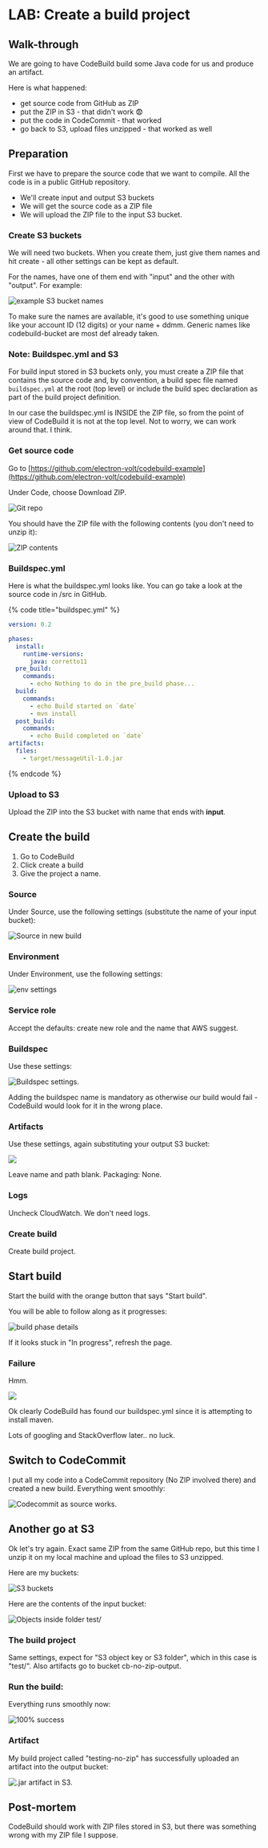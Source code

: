 # LAB: Create a build project

## Walk-through&#x20;

We are going to have CodeBuild build some Java code for us and produce an artifact.&#x20;

Here is what happened:

* get source code from GitHub as ZIP&#x20;
* put the ZIP in S3 - that didn't work 😨
* put the code in CodeCommit - that worked
* go back to S3, upload files unzipped - that worked as well

## Preparation

First we have to prepare the source code that we want to compile. All the code is in a public GitHub repository.&#x20;

* We'll create input and output S3 buckets
* We will get the source code as a ZIP file
* We will upload the ZIP file to the input S3 bucket.

### Create S3 buckets

We will need two buckets. When you create them, just give them names and hit create - all other settings can be kept as default.&#x20;

For the names, have one of them end with "input" and the other with "output". For example:

![example S3 bucket names](<../../../.gitbook/assets/image (420).png>)

To make sure the names are available, it's good to use something unique like your account ID (12 digits) or your name + ddmm. Generic names like codebuild-bucket are most def already taken.

### Note: Buildspec.yml and S3

For build input stored in S3 buckets only, you must create a ZIP file that contains the source code and, by convention, a build spec file named `buildspec.yml` at the root (top level) or include the build spec declaration as part of the build project definition.

In our case the buildspec.yml is INSIDE the ZIP file, so from the point of view of CodeBuild it is not at the top level. Not to worry, we can work around that. I think.&#x20;

### Get source code

Go to [https://github.com/electron-volt/codebuild-example](https://github.com/electron-volt/codebuild-example)

Under Code, choose Download ZIP.

![Git repo](<../../../.gitbook/assets/image (264).png>)

You should have the ZIP file with the following contents (you don't need to unzip it):

![ZIP contents](<../../../.gitbook/assets/image (463).png>)

### Buildspec.yml

Here is what the buildspec.yml looks like. You can go take a look at the source code in /src in GitHub.&#x20;

{% code title="buildspec.yml" %}
```yaml
version: 0.2

phases:
  install:
    runtime-versions:
      java: corretto11
  pre_build:
    commands:
      - echo Nothing to do in the pre_build phase...
  build:
    commands:
      - echo Build started on `date`
      - mvn install
  post_build:
    commands:
      - echo Build completed on `date`
artifacts:
  files:
    - target/messageUtil-1.0.jar
```
{% endcode %}

### Upload to S3

Upload the ZIP into the S3 bucket with name that ends with **input**.&#x20;

## Create the build

1. Go to CodeBuild
2. Click create a build
3. Give the project a name.

### Source

Under Source, use the following settings (substitute the name of your input bucket):

![Source in new build](<../../../.gitbook/assets/image (128).png>)

### Environment

Under Environment, use the following settings:

![env settings](<../../../.gitbook/assets/image (449).png>)

### Service role

Accept the defaults: create new role and the name that AWS suggest.

### Buildspec

Use these settings:

![Buildspec settings.](<../../../.gitbook/assets/image (339).png>)

Adding the buildspec name is mandatory as otherwise our build would fail - CodeBuild would look for it in the wrong place.

### Artifacts

Use these settings, again substituting your output S3 bucket:

![](<../../../.gitbook/assets/image (340).png>)

Leave name and path blank. Packaging: None.

### Logs

Uncheck CloudWatch. We don't need logs.&#x20;

### Create build

Create build project.&#x20;

## Start build

Start the build with the orange button that says "Start build".&#x20;

You will be able to follow along as it progresses:

![build phase details](<../../../.gitbook/assets/image (221).png>)

If it looks stuck in "In progress", refresh the page.&#x20;

### Failure

Hmm.

![](<../../../.gitbook/assets/image (251).png>)

Ok clearly CodeBuild has found our buildspec.yml since it is attempting to install maven.&#x20;

Lots of googling and StackOverflow later.. no luck.&#x20;

## Switch to CodeCommit

I put all my code into a CodeCommit repository (No ZIP involved there) and created a new build. Everything went smoothly:

![Codecommit as source works. ](<../../../.gitbook/assets/image (132).png>)

## Another go at S3

Ok let's try again. Exact same ZIP from the same GitHub repo, but this time I unzip it on my local machine and upload the files to S3 unzipped.&#x20;

Here are my buckets:

![S3 buckets ](<../../../.gitbook/assets/image (319).png>)

Here are the contents of the input bucket:

![Objects inside folder test/](<../../../.gitbook/assets/image (355).png>)

### The build project

Same settings, expect for "S3 object key or S3 folder", which in this case is "test/". Also artifacts go to bucket cb-no-zip-output.&#x20;

### Run the build:

Everything runs smoothly now:

![100% success](<../../../.gitbook/assets/image (182).png>)

### Artifact

My build project called "testing-no-zip" has successfully uploaded an artifact into the output bucket:

![.jar artifact in S3. ](../../../.gitbook/assets/image.png)

## Post-mortem

CodeBuild should work with ZIP files stored in S3, but there was something wrong with my ZIP file I suppose.&#x20;
